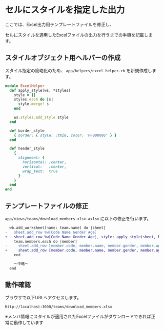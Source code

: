 # セルにスタイルを指定した出力

  ここでは、Excel出力用テンプレートファイルを修正し、

  セルにスタイルを適用したExcelファイルの出力を行うまでの手順を記載します。

## スタイルオブジェクト用ヘルパーの作成

  スタイル指定の簡略化のため、 `app/helpers/excel_helper.rb` を新規作成します。

  ```rb
  module ExcelHelper
    def apply_style(ws, *styles)
      style = {}
      styles.each do |s|
        style.merge! s
      end

      ws.styles.add_style style
    end

    def border_style
      { border: { style: :thin, color: 'FF000000' } }
    end

    def header_style
      {
        alignment: {
          horizontal: :center,
          vertical:   :center,
          wrap_text:  true
        }
      }
    end
  end
  ```

## テンプレートファイルの修正

  `app/views/teams/download_members.xlsx.axlsx` に以下の修正を行います。

  ```diff
    wb.add_worksheet(name: team.name) do |sheet|
  -   sheet.add_row %w[Code Name Gender Age]
  +   sheet.add_row %w[Code Name Gender Age], style: apply_style(sheet, header_style, border_style)
      team.members.each do |member|
  -     sheet.add_row [member.code, member.name, member.gender, member.age]
  +     sheet.add_row [member.code, member.name, member.gender, member.age], style: apply_style(sheet, border_style)
      end

      ～中略～
    end
  ```

## 動作確認

  ブラウザで以下URLへアクセスします。

  `http://localhost:3000/teams/download_members.xlsx`

  ※メンバ情報にスタイルが適用されたExcelファイルがダウンロードできれば正常に動作しています
